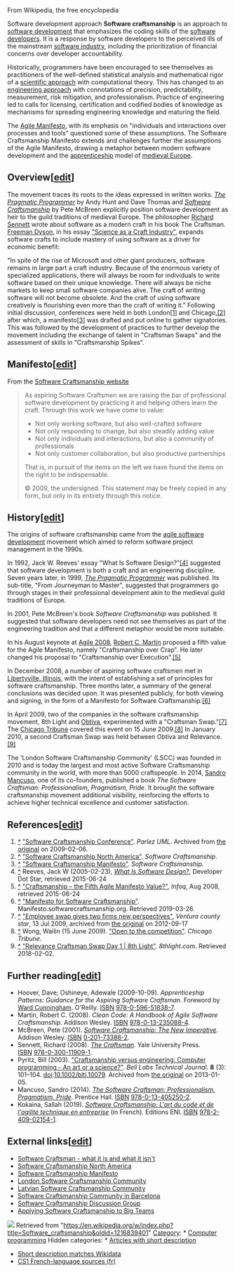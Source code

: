 



From Wikipedia, the free encyclopedia


Software development approach
**Software craftsmanship** is an approach to [software development](/wiki/Software_development "Software development") that emphasizes the coding skills of the [software developers](/wiki/Software_developer "Software developer"). It is a response by software developers to the perceived ills of the mainstream [software industry](/wiki/Software_industry "Software industry"), including the prioritization of financial concerns over developer accountability.


Historically, programmers have been encouraged to see themselves as practitioners of the well-defined statistical analysis and mathematical rigor of a [scientific approach](/wiki/Computer_science "Computer science") with computational theory. This has changed to an [engineering approach](/wiki/Software_engineering "Software engineering") with connotations of precision, predictability, measurement, risk mitigation, and professionalism. Practice of engineering led to calls for licensing, certification and codified bodies of knowledge as mechanisms for spreading engineering knowledge and maturing the field.


The [Agile Manifesto](/wiki/Agile_Manifesto "Agile Manifesto"), with its emphasis on "individuals and interactions over processes and tools" questioned some of these assumptions. The Software Craftsmanship Manifesto extends and challenges further the assumptions of the Agile Manifesto, drawing a metaphor between modern software development and the [apprenticeship](/wiki/Apprenticeship "Apprenticeship") model of [medieval Europe](/wiki/Middle_Ages "Middle Ages").




Overview[[edit](/w/index.php?title=Software_craftsmanship&action=edit&section=1 "Edit section: Overview")]
----------------------------------------------------------------------------------------------------------


The movement traces its roots to the ideas expressed in written works. *[The Pragmatic Programmer](/wiki/The_Pragmatic_Programmer "The Pragmatic Programmer")* by Andy Hunt and Dave Thomas and *[Software Craftsmanship](/w/index.php?title=Software_Craftsmanship_(book)&action=edit&redlink=1 "Software Craftsmanship (book) (page does not exist)")* by Pete McBreen explicitly position software development as heir to the guild traditions of medieval Europe. The philosopher [Richard Sennett](/wiki/Richard_Sennett "Richard Sennett") wrote about software as a modern craft in his book The Craftsman. [Freeman Dyson](/wiki/Freeman_Dyson "Freeman Dyson"), in his essay ["Science as a Craft Industry"](https://www.science.org/doi/10.1126/science.280.5366.1014), expands software crafts to include mastery of using software as a driver for economic benefit:



"In spite of the rise of Microsoft and other giant producers, software remains in large part a craft industry. Because of the enormous variety of specialized applications, there will always be room for individuals to write software based on their unique knowledge. There will always be niche markets to keep small software companies alive. The craft of writing software will not become obsolete. And the craft of using software creatively is flourishing even more than the craft of writing it."
Following initial discussion, conferences were held in both London[[1]](#cite_note-1) and Chicago,[[2]](#cite_note-2) after which, a manifesto[[3]](#cite_note-3) was drafted and put online to gather signatories. This was followed by the development of practices to further develop the movement including the exchange of talent in "Craftsman Swaps" and the assessment of skills in "Craftsmanship Spikes".



Manifesto[[edit](/w/index.php?title=Software_craftsmanship&action=edit&section=2 "Edit section: Manifesto")]
------------------------------------------------------------------------------------------------------------


From the [Software Craftsmanship website](http://manifesto.softwarecraftsmanship.org/)




> As aspiring Software Craftsmen we are raising the bar of professional software development by practicing it and helping others learn the craft. Through this work we have come to value:
> 
> 
> * Not only working software, but also well-crafted software
> * Not only responding to change, but also steadily adding value
> * Not only individuals and interactions, but also a community of professionals
> * Not only customer collaboration, but also productive partnerships
> 
> 
> That is, in pursuit of the items on the left we have found the items on the right to be indispensable.
> 
> 
> 
> © 2009, the undersigned.
> This statement may be freely copied in any form, but only in its entirety through this notice.


History[[edit](/w/index.php?title=Software_craftsmanship&action=edit&section=3 "Edit section: History")]
--------------------------------------------------------------------------------------------------------


The origins of software craftsmanship came from the [agile software development](/wiki/Agile_software_development "Agile software development") movement which aimed to reform software project management in the 1990s.


In 1992, Jack W. Reeves' essay "What Is Software Design?"[[4]](#cite_note-4) suggested that software development is both a craft and an engineering discipline. Seven years later, in 1999, *[The Pragmatic Programmer](/wiki/The_Pragmatic_Programmer "The Pragmatic Programmer")* was published. Its sub-title, "From Journeyman to Master", suggested that programmers go through stages in their professional development akin to the medieval guild traditions of Europe.


In 2001, Pete McBreen's book *Software Craftsmanship* was published. It suggested that software developers need not see themselves as part of the engineering tradition and that a different metaphor would be more suitable.


In his August keynote at [Agile 2008](http://agile2008.org/), [Robert C. Martin](/wiki/Robert_C._Martin "Robert C. Martin") proposed a fifth value for the Agile Manifesto, namely "Craftsmanship over Crap". He later changed his proposal to "Craftsmanship over Execution".[[5]](#cite_note-5)


In December 2008, a number of aspiring software craftsmen met in [Libertyville, Illinois](/wiki/Libertyville,_Illinois "Libertyville, Illinois"), with the intent of establishing a set of principles for software craftsmanship. Three months later, a summary of the general conclusions was decided upon. It was presented publicly, for both viewing and signing, in the form of a Manifesto for Software Craftsmanship.[[6]](#cite_note-6)


In April 2009, two of the companies in the software craftsmanship movement, 8th Light and [Obtiva](/w/index.php?title=Obtiva&action=edit&redlink=1 "Obtiva (page does not exist)"), experimented with a "Craftsman Swap."[[7]](#cite_note-7) The [Chicago Tribune](/wiki/Chicago_Tribune "Chicago Tribune") covered this event on 15 June 2009.[[8]](#cite_note-8) In January 2010, a second Craftsman Swap was held between Obtiva and Relevance.[[9]](#cite_note-9)


The 'London Software Craftsmanship Community' (LSCC) was founded in 2010 and is today the largest and most active Software Craftsmanship community in the world, with more than 5000 craftspeople. In 2014, [Sandro Mancuso](/w/index.php?title=Sandro_Mancuso&action=edit&redlink=1 "Sandro Mancuso (page does not exist)"), one of its co-founders, published a book *The Software Craftsman: Professionalism, Pragmatism, Pride*. It brought the software craftsmanship movement additional visibility, reinforcing the efforts to achieve higher technical excellence and customer satisfaction.



References[[edit](/w/index.php?title=Software_craftsmanship&action=edit&section=4 "Edit section: References")]
--------------------------------------------------------------------------------------------------------------


1. **[^](#cite_ref-1)** ["Software Craftsmanship Conference"](https://web.archive.org/web/20090206204320/http://parlezuml.com/softwarecraftsmanship/). *Parlez UML*. Archived from [the original](http://parlezuml.com/softwarecraftsmanship/) on 2009-02-06.
2. **[^](#cite_ref-2)** ["Software Craftsmanship North America"](http://scna.softwarecraftsmanship.org/). *Software Craftsmanship*.
3. **[^](#cite_ref-3)** ["Software Craftsmanship Manifesto"](http://manifesto.softwarecraftsmanship.org/). *Software Craftsmanship*.
4. **[^](#cite_ref-4)** Reeves, Jack W (2005-02-23), [*What Is Software Design?*](http://www.developerdotstar.com/mag/articles/reeves_design.html), Developer Dot Star, retrieved 2015-06-24
5. **[^](#cite_ref-5)** ["Craftsmanship – the Fifth Agile Manifesto Value?"](http://www.infoq.com/news/2008/08/manifesto-fifth-craftsmanship), *Infoq*, Aug 2008, retrieved 2015-06-24
6. **[^](#cite_ref-6)** ["Manifesto for Software Craftsmanship"](http://manifesto.softwarecraftsmanship.org/). Manifesto.softwarecraftsmanship.org. Retrieved 2019-03-26.
7. **[^](#cite_ref-7)** ["Employee swap gives two firms new perspectives"](https://archive.today/20120917144520/http://www.venturacountystar.com/news/2009/Jul/13/employee-swap-gives-two-firms-new-perspectives/), *Ventura county star*, 13 Jul 2009, archived from [the original](http://www.venturacountystar.com/news/2009/Jul/13/employee-swap-gives-two-firms-new-perspectives/) on 2012-09-17
8. **[^](#cite_ref-8)** Wong, Wailin (15 June 2009). ["Open to the competition"](https://pqasb.pqarchiver.com/chicagotribune/access/1746535841.html?dids=1746535841:1746535841&FMT=ABS&FMTS=ABS:FT&type=current&date=Jun+15,+2009&author=Wailin+Wong&pub=Chicago+Tribune&edition=&startpage=19&desc=Open+to+the+competition). *Chicago Tribune*.
9. **[^](#cite_ref-9)** ["Relevance Craftsman Swap Day 1 | 8th Light"](https://8thlight.com/blog/colin-jones/2010/07/07/relevance-craftsman-swap-day-1.html). *8thlight.com*. Retrieved 2018-02-02.

Further reading[[edit](/w/index.php?title=Software_craftsmanship&action=edit&section=5 "Edit section: Further reading")]
------------------------------------------------------------------------------------------------------------------------


* Hoover, Dave; Oshineye, Adewale (2009-10-09). *Apprenticeship Patterns: Guidance for the Aspiring Software Craftsman*. Foreword by [Ward Cunningham](/wiki/Ward_Cunningham "Ward Cunningham"). O'Reilly. [ISBN](/wiki/ISBN_(identifier) "ISBN (identifier)") [978-0-596-51838-7](/wiki/Special:BookSources/978-0-596-51838-7 "Special:BookSources/978-0-596-51838-7").
* Martin, Robert C. (2008). *Clean Code: A Handbook of Agile Software Craftsmanship*. Addison Wesley. [ISBN](/wiki/ISBN_(identifier) "ISBN (identifier)") [978-0-13-235088-4](/wiki/Special:BookSources/978-0-13-235088-4 "Special:BookSources/978-0-13-235088-4").
* McBreen, Pete (2001). [*Software Craftsmanship: The New Imperative*](https://archive.org/details/softwarecraftsma00mcbr). Addison Wesley. [ISBN](/wiki/ISBN_(identifier) "ISBN (identifier)") [0-201-73386-2](/wiki/Special:BookSources/0-201-73386-2 "Special:BookSources/0-201-73386-2").
* Sennett, Richard (2008). [*The Craftsman*](https://archive.org/details/craftsman00senn). Yale University Press. [ISBN](/wiki/ISBN_(identifier) "ISBN (identifier)") [978-0-300-11909-1](/wiki/Special:BookSources/978-0-300-11909-1 "Special:BookSources/978-0-300-11909-1").
* Pyritz, Bill (2003). ["Craftsmanship versus engineering: Computer programming - An art or a science?"](https://archive.today/20130105055559/http://www3.interscience.wiley.com/journal/106570667/abstract?CRETRY=1&SRETRY=0). *Bell Labs Technical Journal*. **8** (3): 101–104. [doi](/wiki/Doi_(identifier) "Doi (identifier)"):[10.1002/bltj.10079](https://doi.org/10.1002%2Fbltj.10079). Archived from [the original](http://www3.interscience.wiley.com/journal/106570667/abstract?CRETRY=1&SRETRY=0) on 2013-01-05.
* Mancuso, Sandro (2014). [*The Software Craftsman: Professionalism, Pragmatism, Pride*](https://www.infoq.com/articles/mancuso-software-craftsman/). Prentice Hall. [ISBN](/wiki/ISBN_(identifier) "ISBN (identifier)") [978-0-13-405250-2](/wiki/Special:BookSources/978-0-13-405250-2 "Special:BookSources/978-0-13-405250-2").
* Kokaina, Sallah (2019). [*Software Craftsmanship: L'art du code et de l'agilité technique en entreprise*](https://www.editions-eni.fr/livre/software-craftsmanship-l-art-du-code-et-de-l-agilite-technique-en-entreprise-9782409021534) (in French). Editions ENI. [ISBN](/wiki/ISBN_(identifier) "ISBN (identifier)") [978-2-409-02154-1](/wiki/Special:BookSources/978-2-409-02154-1 "Special:BookSources/978-2-409-02154-1").


External links[[edit](/w/index.php?title=Software_craftsmanship&action=edit&section=6 "Edit section: External links")]
----------------------------------------------------------------------------------------------------------------------


* [Software Craftsman - what it is and what it isn't](https://bitslap.it/blog/posts/it-craftsman.html)
* [Software Craftsmanship North America](http://scna.softwarecraftsmanship.org/)
* [Software Craftsmanship Manifesto](http://manifesto.softwarecraftsmanship.org/)
* [London Software Craftsmanship Community](https://www.meetup.com/es/london-software-craftsmanship/?chapter_analytics_code=UA-19049790-1/)
* [Latvian Software Craftsmanship Community](http://latcraft.lv)
* [Software Craftsmanship Community in Barcelona](https://softwarecrafters.barcelona/)
* [Software Craftsmanship Discussion Group](https://groups.google.com/group/software_craftsmanship/)
* [Applying Software Craftsmanship to Big Teams](http://www.infoq.com/presentations/Building-Good-Habits)





![](https://login.wikimedia.org/wiki/Special:CentralAutoLogin/start?type=1x1)
Retrieved from "<https://en.wikipedia.org/w/index.php?title=Software_craftsmanship&oldid=1216839401>"
[Category](/wiki/Help:Category "Help:Category"): * [Computer programming](/wiki/Category:Computer_programming "Category:Computer programming")
Hidden categories: * [Articles with short description](/wiki/Category:Articles_with_short_description "Category:Articles with short description")
* [Short description matches Wikidata](/wiki/Category:Short_description_matches_Wikidata "Category:Short description matches Wikidata")
* [CS1 French-language sources (fr)](/wiki/Category:CS1_French-language_sources_(fr) "Category:CS1 French-language sources (fr)")

